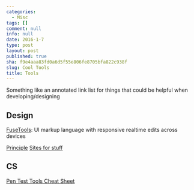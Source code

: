 ```yaml
---
categories:
  - Misc
tags: []
comment: null
info: null
date: 2016-1-7
type: post
layout: post
published: true
sha: f9e4aaa83fd0a6d5f55e806fe8705bfa822c938f
slug: Cool Tools
title: Tools
---
```

Something like an annotated link list for things that could be helpful when developing/designing

## Design
[FuseTools](https://www.fusetools.com/): UI markup language with responsive realtime edits across devices

[Principle](http://principleformac.com/)
[Sites for stuff](https://www.mockplus.com/blog/post/12-design-tools-websites-for-uiux-designers)

## CS
[Pen Test Tools Cheat Sheet](https://highon.coffee/blog/penetration-testing-tools-cheat-sheet/)
